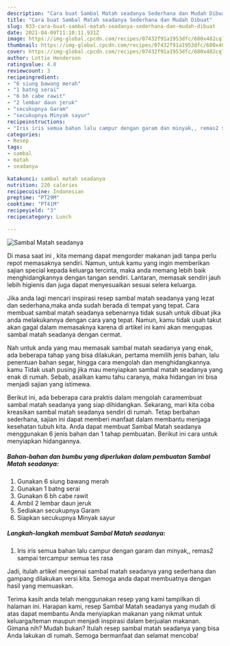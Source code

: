 ```yaml
---
description: "Cara buat Sambal Matah seadanya Sederhana dan Mudah Dibuat"
title: "Cara buat Sambal Matah seadanya Sederhana dan Mudah Dibuat"
slug: 933-cara-buat-sambal-matah-seadanya-sederhana-dan-mudah-dibuat
date: 2021-04-09T11:10:11.931Z
image: https://img-global.cpcdn.com/recipes/07432f91a1953dfc/680x482cq70/sambal-matah-seadanya-foto-resep-utama.jpg
thumbnail: https://img-global.cpcdn.com/recipes/07432f91a1953dfc/680x482cq70/sambal-matah-seadanya-foto-resep-utama.jpg
cover: https://img-global.cpcdn.com/recipes/07432f91a1953dfc/680x482cq70/sambal-matah-seadanya-foto-resep-utama.jpg
author: Lottie Henderson
ratingvalue: 4.8
reviewcount: 3
recipeingredient:
- "6 siung bawang merah"
- "1 batng serai"
- "6 bh cabe rawit"
- "2 lembar daun jeruk"
- "secukupnya Garam"
- "secukupnya Minyak sayur"
recipeinstructions:
- "Iris iris semua bahan lalu campur dengan garam dan minyak,, remas2 sampai tercampur semua tes rasa"
categories:
- Resep
tags:
- sambal
- matah
- seadanya

katakunci: sambal matah seadanya 
nutrition: 220 calories
recipecuisine: Indonesian
preptime: "PT29M"
cooktime: "PT41M"
recipeyield: "3"
recipecategory: Lunch

---
```



![Sambal Matah seadanya](https://img-global.cpcdn.com/recipes/07432f91a1953dfc/680x482cq70/sambal-matah-seadanya-foto-resep-utama.jpg)

Di masa  saat ini , kita memang dapat mengorder makanan jadi tanpa perlu repot memasaknya sendiri. Namun, untuk kamu yang ingin memberikan sajian special kepada keluarga tercinta, maka anda memang lebih baik menghidangkannya dengan tangan sendiri. Lantaran, memasak sendiri jauh lebih higienis dan juga dapat menyesuaikan sesuai selera keluarga.

Jika anda lagi mencari inspirasi resep sambal matah seadanya yang lezat dan sederhana,maka anda sudah berada di tempat yang tepat. Cara membuat sambal matah seadanya  sebenarnya tidak susah untuk dibuat jika anda melakukannya dengan cara yang tepat. Namun, kamu tidak usah takut akan gagal dalam memasaknya 
karena di artikel ini kami akan mengupas sambal matah seadanya dengan cermat.  



Nah untuk anda yang mau memasak sambal matah seadanya yang enak, ada beberapa tahap yang bisa dilakukan, pertama memilih jenis bahan, lalu penentuan bahan segar, hingga cara mengolah dan menghidangkannya. kamu Tidak usah pusing jika mau menyiapkan sambal matah seadanya yang enak di rumah. Sebab, asalkan kamu  tahu caranya, maka hidangan ini bisa menjadi sajian yang istimewa.

Berikut ini, ada beberapa cara praktis  dalam mengolah caramembuat sambal matah seadanya yang siap dihidangkan. Sekarang, mari kita coba kreasikan sambal matah seadanya sendiri di rumah. Tetap berbahan sederhana, sajian ini dapat memberi manfaat dalam membantu menjaga kesehatan tubuh kita. Anda dapat membuat Sambal Matah seadanya menggunakan 6 jenis bahan dan 1 tahap pembuatan. Berikut ini cara untuk menyiapkan hidangannya.

<!--inarticleads1-->

##### Bahan-bahan dan bumbu yang diperlukan dalam pembuatan Sambal Matah seadanya:

1. Gunakan 6 siung bawang merah
1. Gunakan 1 batng serai
1. Gunakan 6 bh cabe rawit
1. Ambil 2 lembar daun jeruk
1. Sediakan secukupnya Garam
1. Siapkan secukupnya Minyak sayur




<!--inarticleads2-->

##### Langkah-langkah membuat Sambal Matah seadanya:

1. Iris iris semua bahan lalu campur dengan garam dan minyak,, remas2 sampai tercampur semua tes rasa




Jadi, itulah artikel mengenai  sambal matah seadanya  yang sederhana dan gampang dilakukan versi kita. Semoga anda dapat membuatnya dengan hasil yang memuaskan. 

Terima kasih anda telah menggunakan resep yang kami tampilkan di halaman ini. Harapan kami, resep  Sambal Matah seadanya yang mudah di atas dapat membantu Anda menyiapkan makanan yang nikmat untuk keluarga/teman maupun menjadi inspirasi dalam berjualan makanan. Gimana nih? Mudah bukan? Itulah resep sambal matah seadanya yang bisa Anda lakukan di rumah. Semoga bermanfaat dan selamat mencoba!

